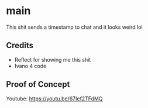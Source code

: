 # main
This shit sends a timestamp to chat and it looks weird lol

## Credits
- Reflect for showing me this shit
- Ivano 4 code

## Proof of Concept
Youtube: https://youtu.be/67Ief2TFdMQ
